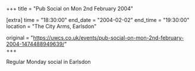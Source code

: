+++
title = "Pub Social on Mon 2nd February 2004"

[extra]
time = "18:30:00"
end_date = "2004-02-02"
end_time = "19:30:00"
location = "The City Arms, Earlsdon"

original = "https://uwcs.co.uk/events/pub-social-on-mon-2nd-february-2004-1474488949639/"    
+++

Regular Monday social in Earlsdon

